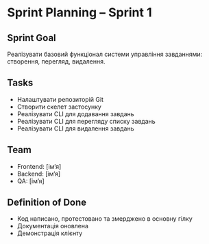 # Sprint Planning – Sprint 1

## Sprint Goal
Реалізувати базовий функціонал системи управління завданнями: створення, перегляд, видалення.

## Tasks
- Налаштувати репозиторій Git
- Створити скелет застосунку
- Реалізувати CLI для додавання завдань
- Реалізувати CLI для перегляду списку завдань
- Реалізувати CLI для видалення завдань

## Team
- Frontend: [ім’я]
- Backend: [ім’я]
- QA: [ім’я]

## Definition of Done
- Код написано, протестовано та змерджено в основну гілку
- Документація оновлена
- Демонстрація клієнту
